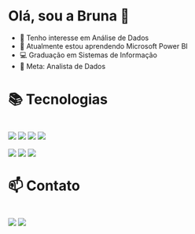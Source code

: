 
 # Olá, sou a Bruna  👋 
 
- 👀 Tenho interesse em Análise de Dados
- 🌱 Atualmente estou aprendendo Microsoft Power BI
- 💻 Graduação em Sistemas de Informação
- 💞️ Meta: Analista de Dados

##

# 📚 Tecnologias
<div style="display: inline-block"><br/> 
  <img align="center" src="https://img.shields.io/badge/VSCode-0078D4?style=for-the-badge&logo=visual%20studio%20code&logoColor=white"/>
  <img align="center" src="https://img.shields.io/badge/Figma-F24E1E?style=for-the-badge&logo=figma&logoColor=white"/>
  <img align="center" src="https://img.shields.io/badge/GitHub-100000?style=for-the-badge&logo=github&logoColor=white "/>
  <img align="center" src="https://img.shields.io/badge/GIT-E44C30?style=for-the-badge&logo=git&logoColor=white"/></br></br>
  <img align="center" src="https://img.shields.io/badge/Microsoft_Excel-217346?style=for-the-badge&logo=microsoft-excel&logoColor=white "/>
   <img align="center" src="https://img.shields.io/badge/PowerBI-F2C811?style=for-the-badge&logo=Power%20BI&logoColor=white"/>
  <img align="center" src="https://img.shields.io/badge/MySQL-005C84?style=for-the-badge&logo=mysql&logoColor=white"/>
  </div>

##

# 📫 Contato 
<div style="display:inline-block"> <br>
  <img align="center" src="https://img.shields.io/badge/LinkedIn-0077B5?style=for-the-badge&logo=linkedin&logoColor=white"/>

<img align="center" src="https://img.shields.io/badge/Gmail-D14836?style=for-the-badge&logo=gmail&logoColor=white"/>

</div>




  




  



<!---
brunalourenco/brunalourenco is a ✨ special ✨ repository because its `README.md` (this file) appears on your GitHub profile.
You can click the Preview link to take a look at your changes.
--->
